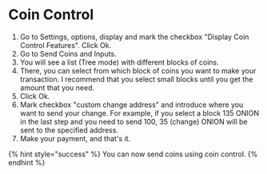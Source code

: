 # Coin Control

1. Go to Settings, options, display and mark the checkbox "Display Coin Control Features". Click Ok.
2. Go to Send Coins and Inputs.
3. You will see a list \(Tree mode\) with different blocks of coins.
4. There, you can select from which block of coins you want to make your transaction. I recommend that you select small blocks until you get the amount that you need.
5. Click Ok.
6. Mark checkbox "custom change address" and introduce where you want to send your change. For example, if you select a block 135 ONION in the last step and you need to send 100, 35 \(change\) ONION will be sent to the specified address.
7. Make your payment, and that's it.

{% hint style="success" %}
You can now send coins using coin control.
{% endhint %}

